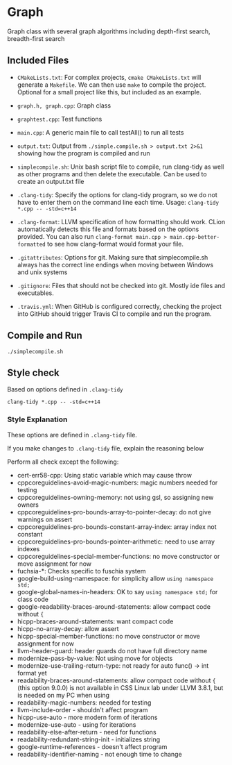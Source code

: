 # Graph

Graph class with several graph algorithms including depth-first search, 
breadth-first search


## Included Files

- `CMakeLists.txt`: For complex projects, `cmake CMakeLists.txt` will
  generate a `Makefile`. We can then use `make` to compile the
  project. Optional for a small project like this, but included as an
  example.

- `graph.h, graph.cpp`: Graph class

- `graphtest.cpp`: Test functions

- `main.cpp`: A generic main file to call testAll() to run all tests

- `output.txt`: Output from `./simple.compile.sh > output.txt 2>&1`
showing how the program is compiled and run

- `simplecompile.sh`: Unix bash script file to compile, run clang-tidy
  as well as other programs and then delete the executable. Can be
  used to create an output.txt file

- `.clang-tidy`: Specify the options for clang-tidy program, so we do
  not have to enter them on the command line each time.
  Usage: `clang-tidy *.cpp -- -std=c++14`

- `.clang-format`: LLVM specification of how formatting should work. CLion
automatically detects this file and formats based on the options provided.
You can also run `clang-format main.cpp > main.cpp-better-formatted` to
see how clang-format would format your file.
  
- `.gitattributes`: Options for git. Making sure that simplecompile.sh
  always has the correct line endings when moving between Windows and
  unix systems

- `.gitignore`: Files that should not be checked into git. Mostly ide
  files and executables.

- `.travis.yml`: When GitHub is configured correctly, checking the
  project into GitHub should trigger Travis CI to compile and run the
  program.

## Compile and Run
```
./simplecompile.sh
```


## Style check
Based on options defined in `.clang-tidy`
```
clang-tidy *.cpp -- -std=c++14
```

### Style Explanation
These options are defined in `.clang-tidy` file.

If you make changes to `.clang-tidy` file, explain the reasoning below

Perform all check except the following:

- cert-err58-cpp: Using static variable which may cause throw
- cppcoreguidelines-avoid-magic-numbers: magic numbers needed for testing
- cppcoreguidelines-owning-memory: not using gsl, so assigning new owners
- cppcoreguidelines-pro-bounds-array-to-pointer-decay: do not give warnings on assert
- cppcoreguidelines-pro-bounds-constant-array-index: array index not constant
- cppcoreguidelines-pro-bounds-pointer-arithmetic: need to use array indexes
- cppcoreguidelines-special-member-functions: no move constructor or move assignment for now
- fuchsia-*: Checks specific to fuschia system
- google-build-using-namespace: for simplicity allow `using namespace std;`
- google-global-names-in-headers: OK to say `using namespace std;` for class code
- google-readability-braces-around-statements: allow compact code without `{`
- hicpp-braces-around-statements: want compact code
- hicpp-no-array-decay: allow assert
- hicpp-special-member-functions: no move constructor or move assignment for now
- llvm-header-guard: header guards do not have full directory name
- modernize-pass-by-value: Not using move for objects
- modernize-use-trailing-return-type: not ready for auto func() -> int format yet
- readability-braces-around-statements: allow compact code without `{` (this option
9.0.0) is not available in CSS Linux lab under LLVM 3.8.1, but is needed on my PC when using
- readability-magic-numbers: needed for testing
- llvm-include-order - shouldn't affect program
- hicpp-use-auto - more modern form of iterations
- modernize-use-auto - using for iterations 
- readability-else-after-return - need for functions 
- readability-redundant-string-init - initializes string
- google-runtime-references - doesn't affect program
- readability-identifier-naming - not enough time to change


